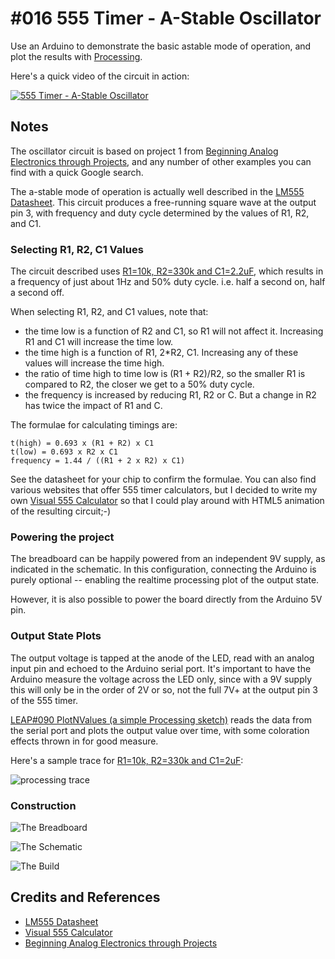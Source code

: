 # #016 555 Timer - A-Stable Oscillator

Use an Arduino to demonstrate the basic astable mode of operation, and plot the results with [Processing](https://www.processing.org).

Here's a quick video of the circuit in action:

[![555 Timer - A-Stable Oscillator](https://img.youtube.com/vi/1vZiGZan2ok/0.jpg)](https://www.youtube.com/watch?v=1vZiGZan2ok)

## Notes

The oscillator circuit is based on project 1 from [Beginning Analog Electronics through Projects](http://www.amazon.com/gp/product/0750672838/ref=as_li_tl?ie=UTF8&camp=1789&creative=390957&creativeASIN=0750672838&linkCode=as2&tag=itsaprli-20&linkId=D6X64MWAYQPEYQJC), and any number of other examples you can find with a quick Google search.

The a-stable mode of operation is actually well described in the [LM555 Datasheet](https://www.futurlec.com/Linear/LM555CN.shtml).
This circuit produces a free-running square wave at the output pin 3, with frequency and duty cycle determined by the values of R1, R2, and C1.

### Selecting R1, R2, C1 Values

The circuit described uses
[R1=10k, R2=330k and C1=2.2uF](http://visual555.tardate.com?r1=10&r2=330&c=2.2),
which results in a frequency of just about 1Hz and 50% duty cycle. i.e. half a second on, half a second off.

When selecting R1, R2, and C1 values, note that:

* the time low is a function of R2 and C1, so R1 will not affect it. Increasing R1 and C1 will increase the time low.
* the time high is a function of R1, 2*R2, C1. Increasing any of these values will increase the time high.
* the ratio of time high to time low is (R1 + R2)/R2, so the smaller R1 is compared to R2, the closer we get to a 50% duty cycle.
* the frequency is increased by reducing R1, R2 or C. But a change in R2 has twice the impact of R1 and C.

The formulae for calculating timings are:

    t(high) = 0.693 x (R1 + R2) x C1
    t(low) = 0.693 x R2 x C1
    frequency = 1.44 / ((R1 + 2 x R2) x C1)

See the datasheet for your chip to confirm the formulae. You can also find various websites that offer 555 timer calculators,
but I decided to write my own [Visual 555 Calculator](http://visual555.tardate.com) so that I could play around with HTML5 animation of the resulting circuit;-)

### Powering the project

The breadboard can be happily powered from an independent 9V supply, as indicated in the schematic.
In this configuration, connecting the Arduino is purely optional -- enabling the realtime processing plot of the output state.

However, it is also possible to power the board directly from the Arduino 5V pin.

### Output State Plots

The output voltage is tapped at the anode of the LED, read with an analog input pin and echoed to the Arduino serial port.
It's important to have the Arduino measure the voltage across the LED only, since with a 9V supply this will only be in the order of 2V or so, not the full 7V+ at the
output pin 3 of the 555 timer.

[LEAP#090 PlotNValues (a simple Processing sketch)](../../playground/PlotNValues) reads the data from the serial port and plots the output value over time, with some coloration effects thrown in for good measure.

Here's a sample trace for [R1=10k, R2=330k and C1=2uF](http://visual555.tardate.com?r1=10&r2=330&c=2):

![processing trace](./assets/processing_trace.png?raw=true)

### Construction

![The Breadboard](./assets/AstableOscillator_bb.jpg?raw=true)

![The Schematic](./assets/AstableOscillator_schematic.jpg?raw=true)

![The Build](./assets/AstableOscillator_build.jpg?raw=true)

## Credits and References

* [LM555 Datasheet](https://www.futurlec.com/Linear/LM555CN.shtml)
* [Visual 555 Calculator](http://visual555.tardate.com)
* [Beginning Analog Electronics through Projects](http://www.amazon.com/gp/product/0750672838/ref=as_li_tl?ie=UTF8&camp=1789&creative=390957&creativeASIN=0750672838&linkCode=as2&tag=itsaprli-20&linkId=D6X64MWAYQPEYQJC)
